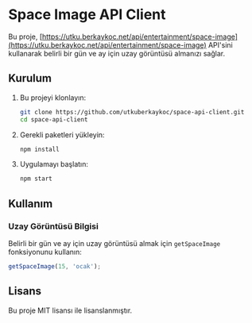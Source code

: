 # Space Image API Client

Bu proje, [https://utku.berkaykoc.net/api/entertainment/space-image](https://utku.berkaykoc.net/api/entertainment/space-image) API'sini kullanarak belirli bir gün ve ay için uzay görüntüsü almanızı sağlar.

## Kurulum

1. Bu projeyi klonlayın:
   ```sh
   git clone https://github.com/utkuberkaykoc/space-api-client.git
   cd space-api-client
   ```

2. Gerekli paketleri yükleyin:
   ```sh
   npm install
   ```

3. Uygulamayı başlatın:
   ```sh
   npm start
   ```

## Kullanım

### Uzay Görüntüsü Bilgisi

Belirli bir gün ve ay için uzay görüntüsü almak için `getSpaceImage` fonksiyonunu kullanın:
```javascript
getSpaceImage(15, 'ocak');
```

## Lisans

Bu proje MIT lisansı ile lisanslanmıştır.
